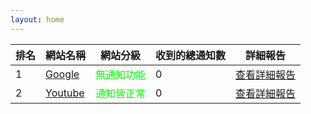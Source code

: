 ```yaml
---
layout: home
---
```


| 排名 | 網站名稱 | 網站分級 | 收到的總通知數 | 詳細報告 |
| ------ | ------ | --------- | ------ | ------ |
| 1 | [Google](https://www.google.com) | <font color="#00FF00">無通知功能      </font> | 0 | [查看詳細報告]() |
| 2 | [Youtube](https://www.youtube.com) | <font color="#00FF00">通知皆正常      </font> | 0 | [查看詳細報告]() |
